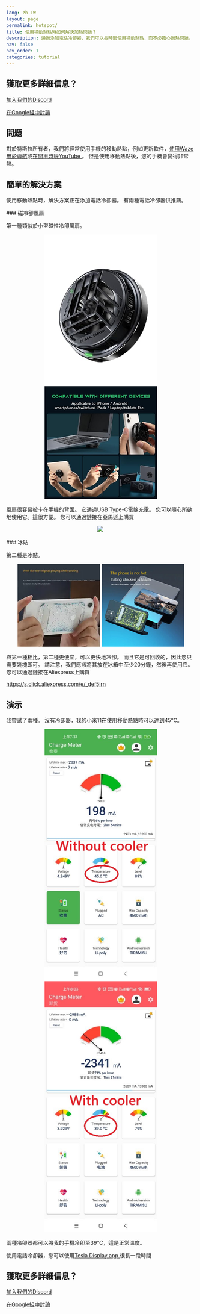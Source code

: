 ```yaml
---
lang: zh-TW
layout: page
permalink: hotspot/
title: 使用移動熱點時如何解決加熱問題？
description: 通過添加電話冷卻器，我們可以長時間使用移動熱點，而不必擔心過熱問題。
nav: false
nav_order: 1
categories: tutorial
---
```

<!-- _pages/hotspot.md -->

## 獲取更多詳細信息？
<p> <a href ="https://discord.gg/Tvbs9uWcN9" 目標="_blank">加入我們的Discord</a> </p>
<p> <a href ="https://groups.google.com/g/tesla-display" 目標="_blank">在Google組中討論</a> </p>

## 問題
<p>對於特斯拉所有者，我們將經常使用手機的移動熱點，例如更新軟件，<a href ="/waze">使用Waze 用於導航</a>或<a href ="/youtube">在開車時玩YouTube </a>。
但是使用移動熱點後，您的手機會變得非常熱。</p>

## 簡單的解決方案
<p>使用移動熱點時，解決方案正在添加電話冷卻器。
有兩種電話冷卻器供推薦。</p>
### 磁冷卻風扇
<p>第一種類似於小型磁性冷卻風扇。 </p>
<p style="text-align: center;">
<img src="/assets/img/mag-cooler.jpg" alt="The magnetic cooling fan for phone" width="300px">
<img src="/assets/img/mag-cooler2.jpg" alt="The magnetic cooling fan can be used for various devices" width="300px">
</p>
<p>風扇很容易被卡在手機的背面。
它通過USB Type-C電線充電。
您可以隨心所欲地使用它。這很方便。
您可以通過鏈接在亞馬遜上購買</p>
<p style="text-align: center;"><a href="https://www.amazon.com/Rimoody-Wireless-Carplay-CarPlay-Android/dp/B0C1FW8ZQQ?pd_rd_w=niks7&content-id=amzn1.sym.843cd7db-70d0-4058-b5e7-5ec0360c5a59&pf_rd_p=843cd7db-70d0-4058-b5e7-5ec0360c5a59&pf_rd_r=25ZAJ3099FJCM3JE3BCE&pd_rd_wg=dEwED&pd_rd_r=4a237111-7729-4d01-ae3a-7786ed58d5e9&pd_rd_i=B0C1FW8ZQQ&psc=1&linkCode=li3&tag=blackpill07-20&linkId=c766d690503165e0fd1c49bda3c5feb5&language=en_US&ref_=as_li_ss_il" target="_blank">
<img border="0" src="//ws-na.amazon-adsystem.com/widgets/q?_encoding=UTF8&ASIN=B0C1FW8ZQQ&Format=_SL250_&ID=AsinImage&MarketPlace=US&ServiceVersion=20070822&WS=1&tag=blackpill07-20&language=en_US" ></a>
<img src="https://ir-na.amazon-adsystem.com/e/ir?t=blackpill07-20&language=en_US&l=li3&o=1&a=B0C1FW8ZQQ" width="1" height="1" border="0" alt="" style="border:none !important; margin:0px !important;" /></p>
### 冰貼
<p>第二種是冰貼。</p>
<p style="text-align: center;">
<img src="/assets/img/ice-sticker.webp" alt="The recyclable ice sticker for phone" width="220px">
<img src="/assets/img/ice-sticker2.webp" alt="The recyclable ice sticker to cool your phone down" width="220px">
</p>
<p>與第一種相比，第二種更便宜，可以更快地冷卻。
而且它是可回收的，因此您只需要幾塊即可。
請注意，我們應該將其放在冰箱中至少20分鐘，然後再使用它。
您可以通過鏈接在Aliexpress上購買</p>
<p> <a href ="https://s.click.aliexpress.com/e/_DEF5iRN">https://s.click.aliexpress.com/e/_def5irn </a> </p>

## 演示
<p>我嘗試了兩種。
沒有冷卻器，我的小米11在使用移動熱點時可以達到45℃。</p>
<p style="text-align: center;">
<img src="/assets/img/without-cooler.jpg" alt="The phone temperature without the phone cooler" width="300px">
<img src="/assets/img/with-cooler.jpg" alt="The phone temperature after using a phone cooler" width="300px">
</p>
<p>兩種冷卻器都可以將我的手機冷卻至39℃，這是正常溫度。</p>
<p>使用電話冷卻器，您可以使用<a href ="/">Tesla Display app </a>很長一段時間</p>

## 獲取更多詳細信息？
<p> <a href ="https://discord.gg/Tvbs9uWcN9" 目標="_blank">加入我們的Discord</a> </p>
<p> <a href ="https://groups.google.com/g/tesla-display" 目標="_blank">在Google組中討論</a> </p>

